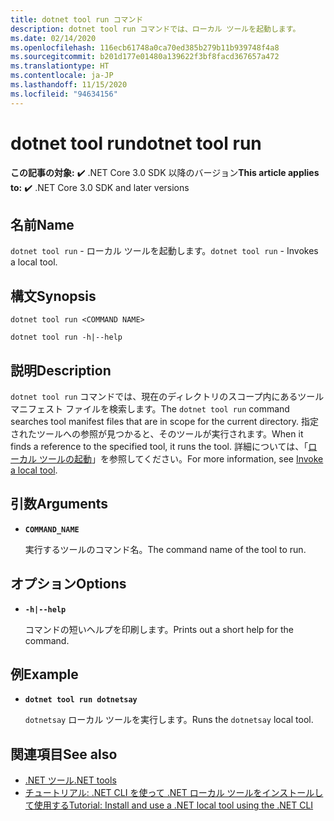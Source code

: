 ```yaml
---
title: dotnet tool run コマンド
description: dotnet tool run コマンドでは、ローカル ツールを起動します。
ms.date: 02/14/2020
ms.openlocfilehash: 116ecb61748a0ca70ed385b279b11b939748f4a8
ms.sourcegitcommit: b201d177e01480a139622f3bf8facd367657a472
ms.translationtype: HT
ms.contentlocale: ja-JP
ms.lasthandoff: 11/15/2020
ms.locfileid: "94634156"
---
```

# <a name="dotnet-tool-run"></a><span data-ttu-id="a9edf-103">dotnet tool run</span><span class="sxs-lookup"><span data-stu-id="a9edf-103">dotnet tool run</span></span>

<span data-ttu-id="a9edf-104">**この記事の対象:** ✔️ .NET Core 3.0 SDK 以降のバージョン</span><span class="sxs-lookup"><span data-stu-id="a9edf-104">**This article applies to:** ✔️ .NET Core 3.0 SDK and later versions</span></span>

## <a name="name"></a><span data-ttu-id="a9edf-105">名前</span><span class="sxs-lookup"><span data-stu-id="a9edf-105">Name</span></span>

<span data-ttu-id="a9edf-106">`dotnet tool run` - ローカル ツールを起動します。</span><span class="sxs-lookup"><span data-stu-id="a9edf-106">`dotnet tool run` - Invokes a local tool.</span></span>

## <a name="synopsis"></a><span data-ttu-id="a9edf-107">構文</span><span class="sxs-lookup"><span data-stu-id="a9edf-107">Synopsis</span></span>

```dotnetcli
dotnet tool run <COMMAND NAME>

dotnet tool run -h|--help
```

## <a name="description"></a><span data-ttu-id="a9edf-108">説明</span><span class="sxs-lookup"><span data-stu-id="a9edf-108">Description</span></span>

<span data-ttu-id="a9edf-109">`dotnet tool run` コマンドでは、現在のディレクトリのスコープ内にあるツール マニフェスト ファイルを検索します。</span><span class="sxs-lookup"><span data-stu-id="a9edf-109">The `dotnet tool run` command searches tool manifest files that are in scope for the current directory.</span></span> <span data-ttu-id="a9edf-110">指定されたツールへの参照が見つかると、そのツールが実行されます。</span><span class="sxs-lookup"><span data-stu-id="a9edf-110">When it finds a reference to the specified tool, it runs the tool.</span></span> <span data-ttu-id="a9edf-111">詳細については、「[ローカル ツールの起動](global-tools.md#invoke-a-local-tool)」を参照してください。</span><span class="sxs-lookup"><span data-stu-id="a9edf-111">For more information, see [Invoke a local tool](global-tools.md#invoke-a-local-tool).</span></span>

## <a name="arguments"></a><span data-ttu-id="a9edf-112">引数</span><span class="sxs-lookup"><span data-stu-id="a9edf-112">Arguments</span></span>

- **`COMMAND_NAME`**

  <span data-ttu-id="a9edf-113">実行するツールのコマンド名。</span><span class="sxs-lookup"><span data-stu-id="a9edf-113">The command name of the tool to run.</span></span>

## <a name="options"></a><span data-ttu-id="a9edf-114">オプション</span><span class="sxs-lookup"><span data-stu-id="a9edf-114">Options</span></span>

- **`-h|--help`**

  <span data-ttu-id="a9edf-115">コマンドの短いヘルプを印刷します。</span><span class="sxs-lookup"><span data-stu-id="a9edf-115">Prints out a short help for the command.</span></span>

## <a name="example"></a><span data-ttu-id="a9edf-116">例</span><span class="sxs-lookup"><span data-stu-id="a9edf-116">Example</span></span>

- **`dotnet tool run dotnetsay`**

  <span data-ttu-id="a9edf-117">`dotnetsay` ローカル ツールを実行します。</span><span class="sxs-lookup"><span data-stu-id="a9edf-117">Runs the `dotnetsay` local tool.</span></span>

## <a name="see-also"></a><span data-ttu-id="a9edf-118">関連項目</span><span class="sxs-lookup"><span data-stu-id="a9edf-118">See also</span></span>

- [<span data-ttu-id="a9edf-119">.NET ツール</span><span class="sxs-lookup"><span data-stu-id="a9edf-119">.NET tools</span></span>](global-tools.md)
- [<span data-ttu-id="a9edf-120">チュートリアル: .NET CLI を使って .NET ローカル ツールをインストールして使用する</span><span class="sxs-lookup"><span data-stu-id="a9edf-120">Tutorial: Install and use a .NET local tool using the .NET CLI</span></span>](local-tools-how-to-use.md)
